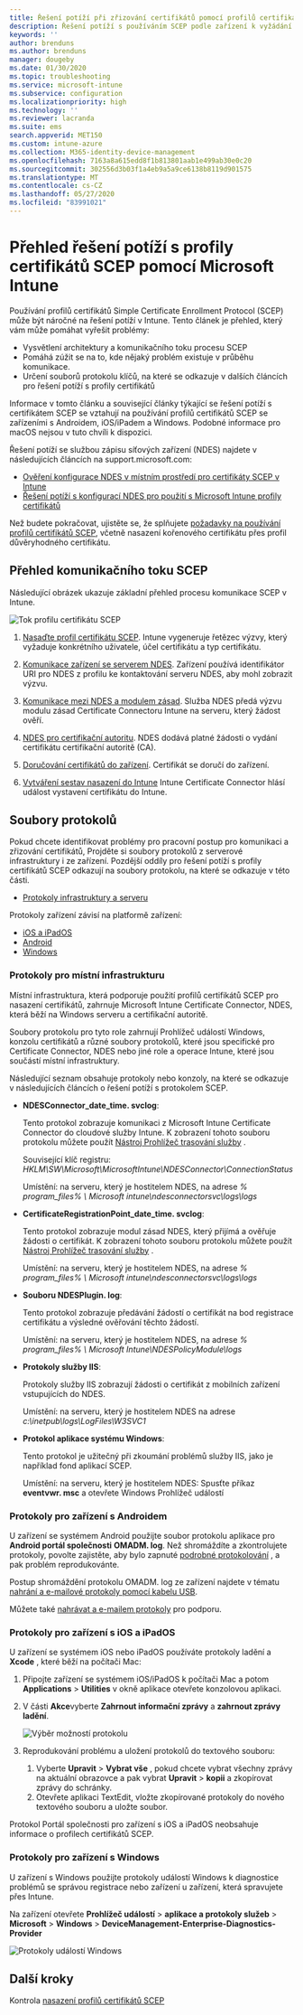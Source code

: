 ```yaml
---
title: Řešení potíží při zřizování certifikátů pomocí profilů certifikátů SCEP Microsoft Intune | Microsoft Docs
description: Řešení potíží s používáním SCEP podle zařízení k vyžádání certifikátů, které se mají používat s Intune, včetně komunikace ze zařízení do služby NDES, NDES s certifikačními autoritami a z Intune Certificate Connectoru ke službě Intune.
keywords: ''
author: brenduns
ms.author: brenduns
manager: dougeby
ms.date: 01/30/2020
ms.topic: troubleshooting
ms.service: microsoft-intune
ms.subservice: configuration
ms.localizationpriority: high
ms.technology: ''
ms.reviewer: lacranda
ms.suite: ems
search.appverid: MET150
ms.custom: intune-azure
ms.collection: M365-identity-device-management
ms.openlocfilehash: 7163a8a615edd8f1b813801aab1e499ab30e0c20
ms.sourcegitcommit: 302556d3b03f1a4eb9a5a9ce6138b8119d901575
ms.translationtype: MT
ms.contentlocale: cs-CZ
ms.lasthandoff: 05/27/2020
ms.locfileid: "83991021"
---
```

# <a name="overview-for-troubleshooting-scep-certificate-profiles-with-microsoft-intune"></a>Přehled řešení potíží s profily certifikátů SCEP pomocí Microsoft Intune

Používání profilů certifikátů Simple Certificate Enrollment Protocol (SCEP) může být náročné na řešení potíží v Intune. Tento článek je přehled, který vám může pomáhat vyřešit problémy:

- Vysvětlení architektury a komunikačního toku procesu SCEP
- Pomáhá zúžit se na to, kde nějaký problém existuje v průběhu komunikace.
- Určení souborů protokolu klíčů, na které se odkazuje v dalších článcích pro řešení potíží s profily certifikátů

Informace v tomto článku a související články týkající se řešení potíží s certifikátem SCEP se vztahují na používání profilů certifikátů SCEP se zařízeními s Androidem, iOS/iPadem a Windows. Podobné informace pro macOS nejsou v tuto chvíli k dispozici.

Řešení potíží se službou zápisu síťových zařízení (NDES) najdete v následujících článcích na support.microsoft.com:

- [Ověření konfigurace NDES v místním prostředí pro certifikáty SCEP v Intune](https://support.microsoft.com/help/4490130/ndes-configuration-on-premises-for-scep-certificates-in-intune)
- [Řešení potíží s konfigurací NDES pro použití s Microsoft Intune profily certifikátů]( https://support.microsoft.com/help/4459540/troubleshoot-ndes-configuration-for-use-with-intune)

Než budete pokračovat, ujistěte se, že splňujete [požadavky na používání profilů certifikátů SCEP](certificates-scep-configure.md#prerequisites-for-using-scep-for-certificates), včetně nasazení kořenového certifikátu přes profil důvěryhodného certifikátu.

## <a name="scep-communication-flow-overview"></a>Přehled komunikačního toku SCEP

Následující obrázek ukazuje základní přehled procesu komunikace SCEP v Intune.

![Tok profilu certifikátu SCEP](../protect/media/troubleshoot-scep-certificate-profiles/scep-certificate-profile-flow.png)

1. [Nasaďte profil certifikátu SCEP](troubleshoot-scep-certificate-profile-deployment.md). Intune vygeneruje řetězec výzvy, který vyžaduje konkrétního uživatele, účel certifikátu a typ certifikátu.

2. [Komunikace zařízení se serverem NDES](troubleshoot-scep-certificate-device-to-ndes.md). Zařízení používá identifikátor URI pro NDES z profilu ke kontaktování serveru NDES, aby mohl zobrazit výzvu.

3. [Komunikace mezi NDES a modulem zásad](troubleshoot-scep-certificate-ndes-policy-module.md). Služba NDES předá výzvu modulu zásad Certificate Connectoru Intune na serveru, který žádost ověří.

4. [NDES pro certifikační autoritu](troubleshoot-scep-certificate-ndes-policy-module.md). NDES dodává platné žádosti o vydání certifikátu certifikační autoritě (CA).

5. [Doručování certifikátů do zařízení](troubleshoot-scep-certificate-delivery.md). Certifikát se doručí do zařízení.

6. [Vytváření sestav nasazení do Intune](troubleshoot-scep-certificate-reporting.md) Intune Certificate Connector hlásí událost vystavení certifikátu do Intune.

## <a name="log-files"></a>Soubory protokolů

Pokud chcete identifikovat problémy pro pracovní postup pro komunikaci a zřizování certifikátů, Projděte si soubory protokolů z serverové infrastruktury i ze zařízení. Pozdější oddíly pro řešení potíží s profily certifikátů SCEP odkazují na soubory protokolu, na které se odkazuje v této části.

- [Protokoly infrastruktury a serveru](#logs-for-on-premises-infrastructure)

Protokoly zařízení závisí na platformě zařízení:  

- [iOS a iPadOS](#logs-for-ios-and-ipados-devices)
- [Android](#logs-for-android-devices)
- [Windows](#logs-for-windows-devices)

### <a name="logs-for-on-premises-infrastructure"></a>Protokoly pro místní infrastrukturu
  
Místní infrastruktura, která podporuje použití profilů certifikátů SCEP pro nasazení certifikátů, zahrnuje Microsoft Intune Certificate Connector, NDES, která běží na Windows serveru a certifikační autoritě.

Soubory protokolu pro tyto role zahrnují Prohlížeč událostí Windows, konzolu certifikátů a různé soubory protokolů, které jsou specifické pro Certificate Connector, NDES nebo jiné role a operace Intune, které jsou součástí místní infrastruktury.

Následující seznam obsahuje protokoly nebo konzoly, na které se odkazuje v následujících článcích o řešení potíží s protokolem SCEP. 

- **NDESConnector_date_time. svclog**:

  Tento protokol zobrazuje komunikaci z Microsoft Intune Certificate Connector do cloudové služby Intune. K zobrazení tohoto souboru protokolu můžete použít [Nástroj Prohlížeč trasování služby](https://docs.microsoft.com/dotnet/framework/wcf/service-trace-viewer-tool-svctraceviewer-exe) .

  Související klíč registru: *HKLM\SW\Microsoft\MicrosoftIntune\NDESConnector\ConnectionStatus*

  Umístění: na serveru, který je hostitelem NDES, na adrese *% program_files% \ Microsoft intune\ndesconnectorsvc\logs\logs*

- **CertificateRegistrationPoint_date_time. svclog**:

  Tento protokol zobrazuje modul zásad NDES, který přijímá a ověřuje žádosti o certifikát. K zobrazení tohoto souboru protokolu můžete použít [Nástroj Prohlížeč trasování služby](https://docs.microsoft.com/dotnet/framework/wcf/service-trace-viewer-tool-svctraceviewer-exe) .

  Umístění: na serveru, který je hostitelem NDES, na adrese *% program_files% \ Microsoft intune\ndesconnectorsvc\logs\logs*

- **Souboru NDESPlugin. log**:

  Tento protokol zobrazuje předávání žádostí o certifikát na bod registrace certifikátu a výsledné ověřování těchto žádostí.

  Umístění: na serveru, který je hostitelem NDES, na adrese *% program_files% \ Microsoft Intune\NDESPolicyModule\logs*

- **Protokoly služby IIS**:

  Protokoly služby IIS zobrazují žádosti o certifikát z mobilních zařízení vstupujících do NDES.

  Umístění: na serveru, který je hostitelem NDES na adrese *c:\inetpub\logs\LogFiles\W3SVC1*

- **Protokol aplikace systému Windows**:

  Tento protokol je užitečný při zkoumání problémů služby IIS, jako je například fond aplikací SCEP.

  Umístění: na serveru, který je hostitelem NDES: Spusťte příkaz **eventvwr. msc** a otevřete Windows Prohlížeč událostí




### <a name="logs-for-android-devices"></a>Protokoly pro zařízení s Androidem

U zařízení se systémem Android použijte soubor protokolu aplikace pro **Android portál společnosti** **OMADM. log**. Než shromáždíte a zkontrolujete protokoly, povolte zajistěte, aby bylo zapnuté [podrobné protokolování](../user-help/use-verbose-logging-to-help-your-it-administrator-fix-device-issues-android.md) , a pak problém reprodukovánte.

Postup shromáždění protokolu OMADM. log ze zařízení najdete v tématu [nahrání a e-mailové protokoly pomocí kabelu USB](../user-help/send-logs-to-your-it-admin-using-cable-android.md).

Můžete také [nahrávat a e-mailem protokoly](../user-help/send-logs-to-your-it-admin-by-email-android.md#upload-and-email-logs-from-microsoft-intune-app) pro podporu.

### <a name="logs-for-ios-and-ipados-devices"></a>Protokoly pro zařízení s iOS a iPadOS

U zařízení se systémem iOS nebo iPadOS používáte protokoly ladění a **Xcode** , které běží na počítači Mac:

1. Připojte zařízení se systémem iOS/iPadOS k počítači Mac a potom **Applications**  >  **Utilities** v okně aplikace otevřete konzolovou aplikaci. 

2. V části **Akce**vyberte **Zahrnout informační zprávy** a **zahrnout zprávy ladění**.

   ![Výběr možností protokolu](../protect/media/troubleshoot-scep-certificate-profiles/message-options.png)

3. Reprodukování problému a uložení protokolů do textového souboru:
   1. Vyberte **Upravit**  >  **Vybrat vše** , pokud chcete vybrat všechny zprávy na aktuální obrazovce a pak vybrat **Upravit**  >  **kopii** a zkopírovat zprávy do schránky. 
   2. Otevřete aplikaci TextEdit, vložte zkopírované protokoly do nového textového souboru a uložte soubor.


Protokol Portál společnosti pro zařízení s iOS a iPadOS neobsahuje informace o profilech certifikátů SCEP.

### <a name="logs-for-windows-devices"></a>Protokoly pro zařízení s Windows

U zařízení s Windows použijte protokoly událostí Windows k diagnostice problémů se správou registrace nebo zařízení u zařízení, která spravujete přes Intune.

Na zařízení otevřete **Prohlížeč událostí**  >  **aplikace a protokoly služeb**  >  **Microsoft**  >  **Windows**  >  **DeviceManagement-Enterprise-Diagnostics-Provider**

![Protokoly událostí Windows](../protect/media/troubleshoot-scep-certificate-profiles/windows-event-log.png)

## <a name="next-steps"></a>Další kroky

Kontrola [nasazení profilů certifikátů SCEP](troubleshoot-scep-certificate-profile-deployment.md) 
